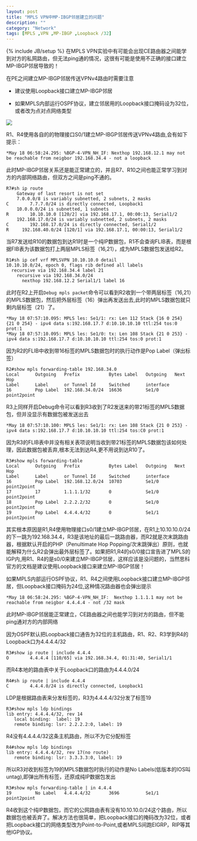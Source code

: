 ```yaml
---
layout: post
title: "MPLS VPN中MP-IBGP邻居建立的问题"
description: ""
category: "Network" 
tags: [MPLS ,VPN ,MP-IBGP ,Loopback /32]
---
```

{% include JB/setup %}
在MPLS VPN实验中有可能会出现CE路由器之间能学到对方的私网路由，但无法ping通的情况，这很有可能是使用不正确的接口建立MP-IBGP邻居导致的！

在PE之间建立MP-IBGP邻居传送VPNv4路由时需要注意

*	建议使用Loopback接口建立MP-IBGP邻居

*	如果MPLS内部运行OSPF协议，建立邻居用的Loopback接口掩码设为32位，或者改为点对点网络类型

![](http://pic.yupoo.com/songtl/CRZp2gA6/medish.jpg)

R1、R4使用各自的的物理接口S0/1建立MP-IBGP邻居传送VPNv4路由,会有如下提示：

	*May 18 06:58:24.295: %BGP-4-VPN_NH_IF: Nexthop 192.168.12.1 may not be reachable from neigbor 192.168.34.4 - not a loopback

此时MP-IBGP邻居关系还是能正常建立的，并且R7、R10之间也能正常学习到对方的内部网络路由，但双方之间是ping不通的。
	
	R7#sh ip route           
		Gateway of last resort is not set
		7.0.0.0/8 is variably subnetted, 2 subnets, 2 masks
	C        7.7.7.0/24 is directly connected, Loopback1
		10.0.0.0/24 is subnetted, 1 subnets
	R        10.10.10.0 [120/2] via 192.168.17.1, 00:00:13, Serial1/2
	    192.168.17.0/24 is variably subnetted, 2 subnets, 2 masks
	C        192.168.17.0/24 is directly connected, Serial1/2
	R     192.168.40.0/24 [120/1] via 192.168.17.1, 00:00:13, Serial1/2

当R7发送给R10的数据包到达R1时是一个纯IP数据包，R1不会查询FLIB表，而是根据FIB表为该数据包打上两层MPLS标签（16,21），成为MPLS数据包发送给R2。

	R1#sh ip cef vrf MPLSVPN 10.10.10.0 detail 
	10.10.10.0/24, epoch 0, flags rib defined all labels
	  recursive via 192.168.34.4 label 21
		recursive via 192.168.34.0/24
		  nexthop 192.168.12.2 Serial1/1 label 16

此时在R2上开启`Debug mpls packet`命令可以看到R2收到一个带两层标签（16,21）的MPLS数据包，然后把外层标签（16）弹出再发送出去,此时的MPLS数据包就只剩内层标签（21）了。

	*May 18 07:57:10.095: MPLS les: Se1/1: rx: Len 112 Stack {16 0 254} {21 0 254} - ipv4 data s:192.168.17.7 d:10.10.10.10 ttl:254 tos:0 prot:1
	*May 18 07:57:10.095: MPLS les: Se1/0: tx: Len 108 Stack {21 0 253} - ipv4 data s:192.168.17.7 d:10.10.10.10 ttl:254 tos:0 prot:1

因为R2的FLIB中收到带16标签的MPLS数据包时的执行动作是Pop Label（弹出标签）

	R2#show mpls forwarding-table 192.168.34.0
	Local      Outgoing   Prefix           Bytes Label   Outgoing   Next Hop    
	Label      Label      or Tunnel Id     Switched      interface              
	16         Pop Label  192.168.34.0/24  16636         Se1/0      point2point 

R3上同样开启Debug命令可以看到R3收到了R2发送来的带21标签的MPLS数据包，但并没显示有数据包被发送出去

	*May 18 07:57:10.100: MPLS les: Se1/1: rx: Len 108 Stack {21 0 253} - ipv4 data s:192.168.17.7 d:10.10.10.10 ttl:254 tos:C0 prot:1

因为R3的FLIB表中并没有相关表项说明当收到带21标签的MPLS数据包该如何处理，因此数据包被丢弃,根本无法到达R4,更不用说到达R10了。

	R3#show mpls forwarding-table 
	Local      Outgoing   Prefix           Bytes Label   Outgoing   Next Hop    
	Label      Label      or Tunnel Id     Switched      interface              
	16         Pop Label  192.168.12.0/24  10703         Se1/0      point2point 
	17         17         1.1.1.1/32       0             Se1/0      point2point 
	18         Pop Label  2.2.2.2/32       0             Se1/0      point2point 
	19         Pop Label  4.4.4.4/32       0             Se1/1      point2point

其实根本原因是R1,R4使用物理接口s0/1建立MP-IBGP邻居，在R1上10.10.10.0/24的下一跳为192.168.34.4，R3是该地址的最后一跳路由器，而R2就是次末跳路由器，根据默认开启的PHP（Penultimate Hop Popping/次末跳弹出）原则，也就能解释为什么R2会弹出最外层标签了。如果把R1,R4的s0/0接口宣告进了MPLS的IGP内,用R1、R4的是s0/0来建立MP-IBGP邻居，这样应该是没问题的，当然思科官方的文档是建议使用Loopback接口来建立MP-IBGP邻居！

如果MPLS内部运行OSPF协议，R1、R4之间使用Loopback接口建立MP-IBGP邻居，但Loopback接口掩码为24位,这种情况路由器也会弹出提示

	*May 18 06:58:24.295: %BGP-4-VPN_NH_IF:  Nexthop 1.1.1.1 may not be reachable from neigbor 4.4.4.4 - not /32 mask

此时MP-IBGP邻居能正常建立，CE路由器之间也能学习到对方的路由，但不能ping通对方的内部网络

因为OSPF默认把Loopback接口通告为32位的主机路由，R1、R2、R3学到R4的Loopback口为4.4.4.4/32

	R3#show ip route | include 4.4.4 
	O        4.4.4.4 [110/65] via 192.168.34.4, 01:31:40, Serial1/1	

而R4本地的路由表中关于Loopback口的路由为4.4.4.0/24

	R4#sh ip route | include 4.4.4
	C        4.4.4.0/24 is directly connected, Loopback1

LDP是根据路由表来分发标签的，R3为4.4.4.4/32分发了标签19

	R3#show mpls ldp bindings                                                    
	lib entry: 4.4.4.4/32, rev 14
	   local binding:  label: 19
	   remote binding: lsr: 2.2.2.2:0, label: 19

R4没有4.4.4.4/32这条主机路由，所以不为它分配标签

	R4#show mpls ldp bindings 
	lib entry: 4.4.4.4/32, rev 17(no route)
	   remote binding: lsr: 3.3.3.3:0, label: 19

所以R3对收到标签为19的MPLS数据包时执行的动作是No Labels(低版本的IOS叫untag),即弹出所有标签，还原成纯IP数据包发出
	
	R3#show mpls forwarding-table | in 4.4.4 
	19         No Label   4.4.4.4/32       3696          Se1/1      point2point 

R4收到这个纯IP数据包，而它的公网路由表有没有10.10.10.0/24这个路由，所以数据包也被丢弃了。解决方法也很简单，把Loopback接口的掩码改为32位，或者把Loopback接口的网络类型改为Point-to-Point,或者MPLS间跑EIGRP，RIP等其他IGP协议。
